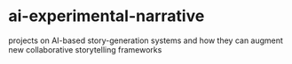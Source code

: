 # ai-experimental-narrative
projects on AI-based story-generation systems and how they can augment new collaborative storytelling frameworks
